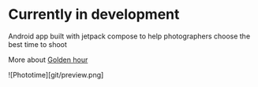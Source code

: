 # Currently in development

Android app built with jetpack compose to help photographers choose the best time to shoot

More about [Golden hour](https://en.wikipedia.org/wiki/Golden_hour_(photography))

![Phototime][git/preview.png]